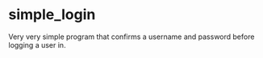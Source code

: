 # simple_login
Very very simple program that confirms a username and password before logging a user in.
